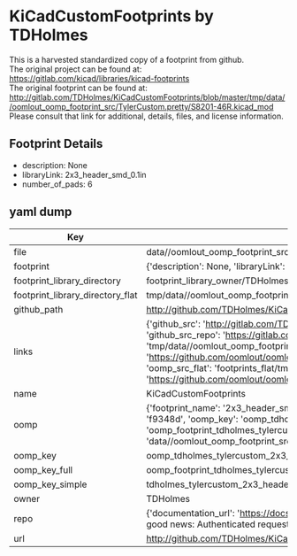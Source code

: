 # KiCadCustomFootprints by TDHolmes  
This is a harvested standardized copy of a footprint from github.  
The original project can be found at:  
https://gitlab.com/kicad/libraries/kicad-footprints  
The original footprint can be found at:
http://gitlab.com/TDHolmes/KiCadCustomFootprints/blob/master/tmp/data//oomlout_oomp_footprint_src/TylerCustom.pretty/S8201-46R.kicad_mod
Please consult that link for additional, details, files, and license information.  
## Footprint Details
* description: None  
* libraryLink: 2x3_header_smd_0.1in  
* number_of_pads: 6  
## yaml dump  
| Key | Value |  
| --- | --- |  
| file | data//oomlout_oomp_footprint_src/KiCadCustomFootprints/TylerCustom.pretty/2x3_header_smd_0.1in.kicad_mod |  
| footprint | {'description': None, 'libraryLink': '2x3_header_smd_0.1in', 'number_of_pads': 6} |  
| footprint_library_directory | footprint_library_owner/TDHolmes_KiCadCustomFootprints |  
| footprint_library_directory_flat | tmp/data//oomlout_oomp_footprint_src/footprints_flat/tdholmes_tylercustom_2x3_header_smd_0_1in/working |  
| github_path | http://github.com/TDHolmes/KiCadCustomFootprints/blob/master/tmp/data//oomlout_oomp_footprint_src/TylerCustom.pretty/2x3_header_smd_0.1in.kicad_mod |  
| links | {'github_src': 'http://gitlab.com/TDHolmes/KiCadCustomFootprints/blob/master/tmp/data//oomlout_oomp_footprint_src/TylerCustom.pretty/S8201-46R.kicad_mod', 'github_src_repo': 'https://gitlab.com/kicad/libraries/kicad-footprints', 'oomp_bot': 'tmp/data//oomlout_oomp_footprint_src/footprints/tdholmes_tylercustom_2x3_header_smd_0_1in/working', 'oomp_bot_github': 'https://github.com/oomlout/oomlout_oomp_footprint_bot/tree/main/tmp/data//oomlout_oomp_footprint_src/footprints/tdholmes_tylercustom_2x3_header_smd_0_1in/working', 'oomp_src_flat': 'footprints_flat/tmp/data//oomlout_oomp_footprint_src/footprints_flat/tdholmes_tylercustom_2x3_header_smd_0_1in/working', 'oomp_src_flat_github': 'https://github.com/oomlout/oomlout_oomp_footprint_src/tree/main/tmp/data//oomlout_oomp_footprint_src/footprints_flat/tdholmes_tylercustom_2x3_header_smd_0_1in/working'} |  
| name | KiCadCustomFootprints |  
| oomp | {'footprint_name': '2x3_header_smd_0_1in', 'library_name': 'tylercustom', 'md5': 'f9348df79a47f377a007e7098862f03d', 'md5_10': 'f9348df79a', 'md5_5': 'f9348', 'md5_6': 'f9348d', 'oomp_key': 'oomp_tdholmes_tylercustom_2x3_header_smd_0_1in', 'oomp_key_extra': 'oomp_footprint_tdholmes_tylercustom_2x3_header_smd_0_1in', 'oomp_key_full': 'oomp_footprint_tdholmes_tylercustom_2x3_header_smd_0_1in_f9348d', 'oomp_key_simple': 'tdholmes_tylercustom_2x3_header_smd_0_1in', 'original_filename': 'data//oomlout_oomp_footprint_src/KiCadCustomFootprints/TylerCustom.pretty/2x3_header_smd_0.1in.kicad_mod', 'owner_name': 'tdholmes'} |  
| oomp_key | oomp_tdholmes_tylercustom_2x3_header_smd_0_1in |  
| oomp_key_full | oomp_footprint_tdholmes_tylercustom_2x3_header_smd_0_1in |  
| oomp_key_simple | tdholmes_tylercustom_2x3_header_smd_0_1in |  
| owner | TDHolmes |  
| repo | {'documentation_url': 'https://docs.github.com/rest/overview/resources-in-the-rest-api#rate-limiting', 'message': "API rate limit exceeded for 84.66.142.224. (But here's the good news: Authenticated requests get a higher rate limit. Check out the documentation for more details.)"} |  
| url | http://github.com/TDHolmes/KiCadCustomFootprints |  

